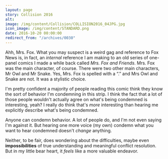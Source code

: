 ```yaml
---
layout: page
story: Collision 2016
alt:
image: /img/content/Collision/COLLISION2016_04JPG.jpg
icon_image: /img/content/STANDARD.png
date: 2016-10-20 00:00:00
redirect_from: "/archives/0030"
---
```



Ahh, Mrs. Fox. What you may suspect is a weird gag and reference to Fox News is, in fact, an *internal* reference I am making to an old series of one-panel comics I made a while back called *Mrs. Fox and Friends*. Mrs. Fox was the main character, of course. There were two other main characters, Mr Owl and Mr Snake. Yes, Mrs. Fox is spelled with a “.” and Mrs Owl and Snake are not. It was a stylistic choice.

I'm pretty confident a majority of people reading this comic think they know the sort of behavior I'm condemning in this strip. I think the fact that a lot of those people wouldn't actually agree on what's being condemned is interesting, yeah? I really do think that's *more* interesting than hearing me explicitly describe what's being condemned.

Anyone can condemn behavior. A lot of people do, and I'm not even saying I'm against it. But hearing one more voice (my own) condemn what you want to hear condemned doesn't *change* anything.

Neither, to be fair, does wondering about the difficulties, maybe even **impossibilities** of true understanding and meaningful conflict resolution. But in my little bear heart, it *feels* like a more valuable endeavor.
